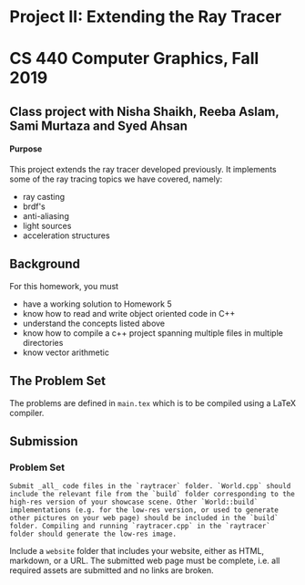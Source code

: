 # Project II: Extending the Ray Tracer
# CS 440 Computer Graphics, Fall 2019
## Class project with Nisha Shaikh, Reeba Aslam, Sami Murtaza and Syed Ahsan 

#### Purpose

This project extends the ray tracer developed previously. It implements some of the ray tracing topics we have covered, namely:

- ray casting
- brdf's
- anti-aliasing
- light sources
- acceleration structures

## Background

For this homework, you must

- have a working solution to Homework 5
- know how to read and write object oriented code in C++
- understand the concepts listed above
- know how to compile a c++ project spanning multiple files in multiple directories
- know vector arithmetic

## The Problem Set

The problems are defined in `main.tex` which is to be compiled using a LaTeX compiler.


## Submission

### Problem Set

	Submit _all_ code files in the `raytracer` folder. `World.cpp` should include the relevant file from the `build` folder corresponding to the high-res version of your showcase scene. Other `World::build` implementations (e.g. for the low-res version, or used to generate other pictures on your web page) should be included in the `build` folder. Compiling and running `raytracer.cpp` in the `raytracer` folder should generate the low-res image.

Include a `website` folder that includes your website, either as HTML, markdown, or a URL. The submitted web page must be complete, i.e. all required assets are submitted and no links are broken.




